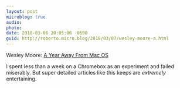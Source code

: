 ```yaml
---
layout: post
microblog: true
audio: 
photo: 
date: 2018-03-06 20:05:00 -0600
guid: http://roberto.micro.blog/2018/03/07/wesley-moore-a.html
---
```

Wesley Moore: [A Year Away From Mac OS](http://bitcannon.net/post/a-year-away-from-mac-os/)

I spent less than a week on a Chromebox as an experiment and failed miserably. But super detailed articles like this keeps are *extremely* entertaining. 
